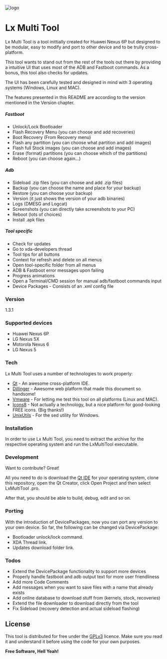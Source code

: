 ![logo](https://raw.githubusercontent.com/lexmazter/LxMultiTool/master/Icons/android.png "Lx Multi Tool Logo") 
# Lx Multi Tool

Lx Multi Tool is a tool inittially created for Huawei Nexus 6P but designed to be modular, easy to modify and port to other device and to be trully cross-platform.

This tool wants to stand out from the rest of the tools out there by providing a intuitive UI that uses most of the ADB and Fastboot commands.
As a bonus, this tool also checks for updates.

The UI has been carefully tested and designed in mind with 3 operating systems (Windows, Linux and MAC).

The features presented in this README are according to the version mentioned in the Version chapter.

##### Fastboot
 - Unlock/Lock Bootloader
 - Flash Recovery Menu (you can choose and add recoveries)
 - Boot Recovery (From Recovery menu)
 - Flash any partition (you can choose what partition and add images)
 - Flash full Stock images (you can choose and add images)
 - Erase (format) partitions (you can choose which of the partitions)
 - Reboot (you can choose again...)
  
##### Adb
 - Sideload .zip files (you can choose and add .zip files)
 - Backup (you can choose the name and place for your backup)
 - Restore (you can choose your backup)
 - Version (it just shows the version of your adb binaries)
 - Logs (DMESG and Logcat)
 - Screenshots (you can directly take screenshots to your PC)
 - Reboot (lots of choices)
 - Install .apk files

##### Tool specific
 - Check for updates
 - Go to xda-developers thread
 - Tool tips for all buttons
 - Context for refresh and delete on all menus
 - Open tool-specific folder from all menus
 - ADB & Fastboot error messages upon failing
 - Progress animations
 - Open a Terminal/CMD session for manual adb/fastboot commands input
 - Device Packages - Consists of an .xml config file
  
### Version
1.3.1

### Supported devices
 - Huawei Nexus 6P
 - LG Nexus 5X
 - Motorola Nexus 6
 - LG Nexus 5

### Tech

Lx Multi Tool uses a number of technologies to work properly:

* [Qt] - An awesome cross-platform IDE.
* [Dillinger] - Awesome web platform that made this document so handsome!
* [Vmware] - For letting me test this tool on all platforms (Linux and MAC).
* [Icons8] - Not actually a technology, but a nice platform for good-looking FREE icons. (Big thanks!)
* [UnixUtils] - For the sed utility for Windows.

### Installation

In order to use Lx Multi Tool, you need to extract the archive for the respective operating system and run the LxMultiTool executable.

### Development

Want to contribute? Great!

All you need to do is download the [Qt IDE](http://www.qt.io/download-open-source/) for your operating system, clone this repository, open the Qt Creator, click Open Project and then select LxMultiTool .pro.

After that, you should be able to build, debug, edit and so on.

### Porting

With the introduction of DevicePackages, now you can port any version to your own device.
So far, the following can be changed via DevicePackage:
 - Bootloader unlock/lock command.
 - XDA Thread link.
 - Updates download folder link.

### Todos

 - Extend the DevicePackage functionality to support more devices
 - Properly handle fastboot and adb output text for more user friendliness
 - Add more Code Comments
 - Add messages when you want to save files with a name that already exists
 - Add online database to download stuff from (kernels, stock, recoveries)
 - Extend the file downloader to download directly from the tool
 - Fix Sideload (recovery detection and actual sideload flashing)

License
----

This tool is distributed for free under the [GPLv3] licence. Make sure you read it and understand it before using the code for your own purposes.


**Free Software, Hell Yeah!**

[//]: # (These are reference links used in the body of this note and get stripped out when the markdown processor does it's job. There is no need to format nicely because it shouldn't be seen. Thanks SO - http://stackoverflow.com/questions/4823468/store-comments-in-markdown-syntax)

   [Qt]: <http://qt.io>
   [Dillinger]: <http://dillinger.io>
   [Vmware]: <https://www.vmware.com/>
   [GPLv3]: <http://www.gnu.org/licenses/gpl-3.0.en.html>
   [Icons8]: <https://www.icons8.com>
   [UnixUtils]: <http://unxutils.sourceforge.net/>



